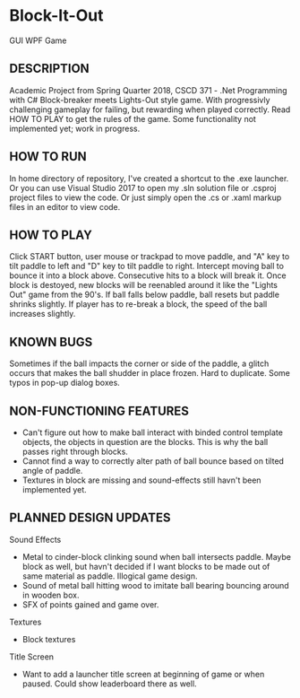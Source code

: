 # Block-It-Out

GUI WPF Game

DESCRIPTION
-----------
Academic Project from Spring Quarter 2018, CSCD 371 - .Net Programming with C#
Block-breaker meets Lights-Out style game. With progressivly challenging gameplay for failing, but rewarding when played correctly. Read HOW TO PLAY to get the rules of the game.
Some functionality not implemented yet; work in progress.

HOW TO RUN
----------
In home directory of repository, I've created a shortcut to the .exe launcher. Or you can use Visual Studio 2017 to open my .sln solution file or .csproj project files to view the code. Or just simply open the .cs or .xaml markup files in an editor to view code.

HOW TO PLAY
-----------
Click START button, user mouse or trackpad to move paddle, and "A" key to tilt paddle to left and "D" key to tilt paddle to right. Intercept moving ball to bounce it into a block above. Consecutive hits to a block will break it. Once block is destoyed, new blocks will be reenabled around it like the "Lights Out" game from the 90's. If ball falls below paddle, ball resets but paddle shrinks slightly. If player has to re-break a block, the speed of the ball increases slightly.

KNOWN BUGS
----------
Sometimes if the ball impacts the corner or side of the paddle, a glitch occurs that makes the ball shudder in place frozen. Hard to duplicate. Some typos in pop-up dialog boxes.

NON-FUNCTIONING FEATURES
------------------------
* Can't figure out how to make ball interact with binded control template objects, the objects in question are the blocks. This is why the ball passes right through blocks.
* Cannot find a way to correctly alter path of ball bounce based on tilted angle of paddle.
* Textures in block are missing and sound-effects still havn't been implemented yet.

PLANNED DESIGN UPDATES
----------------------
Sound Effects
* Metal to cinder-block clinking sound when ball intersects paddle. Maybe block as well, but havn't decided if I want blocks to be made out of same material as paddle. Illogical game design.
* Sound of metal ball hitting wood to imitate ball bearing bouncing around in wooden box.
* SFX of points gained and game over.

Textures
* Block textures

Title Screen
* Want to add a launcher title screen at beginning of game or when paused. Could show leaderboard there as well.
